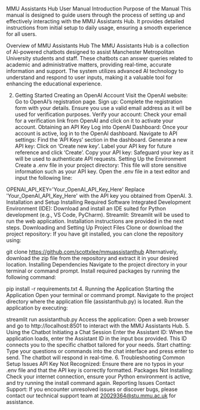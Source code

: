 MMU Assistants Hub User Manual
Introduction
Purpose of the Manual
This manual is designed to guide users through the process of setting up and effectively interacting with the MMU Assistants Hub. It provides detailed instructions from initial setup to daily usage, ensuring a smooth experience for all users.

Overview of MMU Assistants Hub
The MMU Assistants Hub is a collection of AI-powered chatbots designed to assist Manchester Metropolitan University students and staff. These chatbots can answer queries related to academic and administrative matters, providing real-time, accurate information and support. The system utilizes advanced AI technology to understand and respond to user inputs, making it a valuable tool for enhancing the educational experience.

2. Getting Started
Creating an OpenAI Account
Visit the OpenAI website: Go to OpenAI’s registration page.
Sign up: Complete the registration form with your details. Ensure you use a valid email address as it will be used for verification purposes.
Verify your account: Check your email for a verification link from OpenAI and click on it to activate your account.
Obtaining an API Key
Log into OpenAI Dashboard: Once your account is active, log in to the OpenAI dashboard.
Navigate to API settings: Find the ‘API Keys’ section in the dashboard.
Generate a new API key: Click on ‘Create new key’. Label your API key for future reference and click ‘Create’.
Copy your API key: Safeguard your key as it will be used to authenticate API requests.
Setting Up the Environment
Create a .env file in your project directory: This file will store sensitive information such as your API key.
Open the .env file in a text editor and input the following line:

OPENAI_API_KEY='Your_OpenAI_API_Key_Here'
Replace 'Your_OpenAI_API_Key_Here' with the API key you obtained from OpenAI.
3. Installation and Setup
Installing Required Software
Integrated Development Environment (IDE): Download and install an IDE suited for Python development (e.g., VS Code, PyCharm).
Streamlit: Streamlit will be used to run the web application. Installation instructions are provided in the next steps.
Downloading and Setting Up Project Files
Clone or download the project repository: If you have git installed, you can clone the repository using:

git clone https://github.com/scottxlee/mmuassistanthub
Alternatively, download the zip file from the repository and extract it in your desired location.
Installing Dependencies
Navigate to the project directory in your terminal or command prompt.
Install required packages by running the following command:

pip install -r requirements.txt
4. Running the Application
Starting the Application
Open your terminal or command prompt.
Navigate to the project directory where the application file (assistanthub.py) is located.
Run the application by executing:

streamlit run assistanthub.py
Access the application: Open a web browser and go to http://localhost:8501 to interact with the MMU Assistants Hub.
5. Using the Chatbot
Initiating a Chat Session
Enter the Assistant ID: When the application loads, enter the Assistant ID in the input box provided. This ID connects you to the specific chatbot tailored for your needs.
Start chatting: Type your questions or commands into the chat interface and press enter to send. The chatbot will respond in real-time.
6. Troubleshooting
Common Setup Issues
API Key Not Recognized: Ensure there are no typos in your .env file and that the API key is correctly formatted.
Packages Not Installing: Check your internet connection, ensure your Python environment is active, and try running the install command again.
Reporting Issues
Contact Support: If you encounter unresolved issues or discover bugs, please contact our technical support team at 20029364@stu.mmu.ac.uk for assistance.
